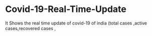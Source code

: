 # Covid-19-Real-Time-Update
It Shows the real time update of covid-19  of india (total cases ,active cases,recovered cases , 
